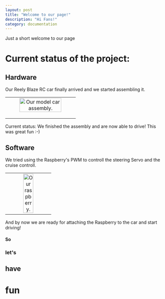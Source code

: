 ```yaml
---
layout: post
title: "Welcome to our page!"
description: "Hi Fans!"
category: documentation
---
```


Just a short welcome to our page

# Current status of the project:

## Hardware

Our Reely Blaze RC car finally arrived and we started assembling it.
<table border="0"><td align="center">
<img src="{{ site.baseurl }}/images/documentation/assembly.jpg" alt="Our model car assembly." width="80%"></p>
</td></table>

Current status: We finished the assembly and are now able to drive! This was great fun :-)

## Software

We tried using the Raspberry's PWM to controll the steering Servo and the cruise controll.

<table border="0"><td align="center">
<img src="{{ site.baseurl }}/images/documentation/pi.jpg" alt="Our raspberry." align="middle" width="50%">
</td></table>

And by now we are ready for attaching the Raspberry to the car and start driving!

#### So
### let's
## have
# fun
